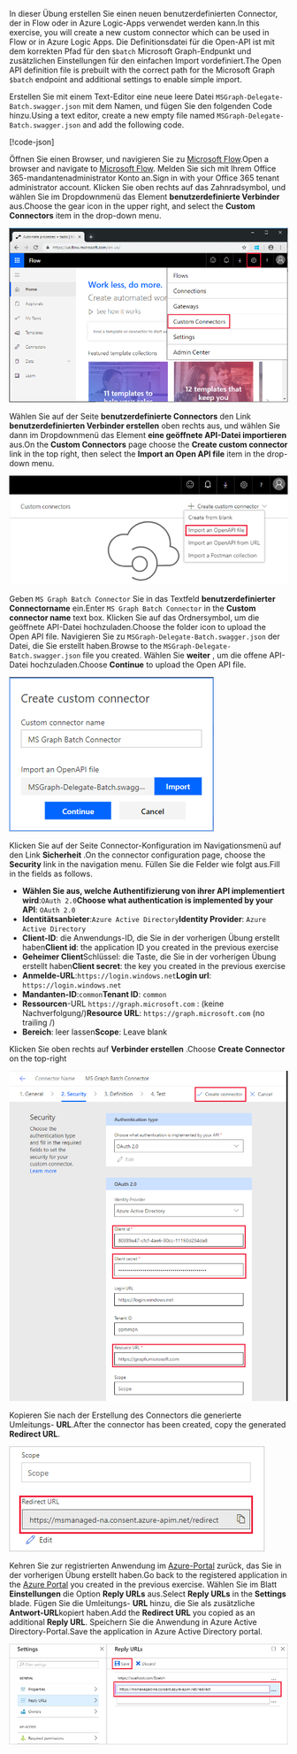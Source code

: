 <!-- markdownlint-disable MD002 MD041 -->

<span data-ttu-id="e2968-101">In dieser Übung erstellen Sie einen neuen benutzerdefinierten Connector, der in Flow oder in Azure Logic-Apps verwendet werden kann.</span><span class="sxs-lookup"><span data-stu-id="e2968-101">In this exercise, you will create a new custom connector which can be used in Flow or in Azure Logic Apps.</span></span> <span data-ttu-id="e2968-102">Die Definitionsdatei für die Open-API ist mit dem korrekten Pfad für den `$batch` Microsoft Graph-Endpunkt und zusätzlichen Einstellungen für den einfachen Import vordefiniert.</span><span class="sxs-lookup"><span data-stu-id="e2968-102">The Open API definition file is prebuilt with the correct path for the Microsoft Graph `$batch` endpoint and additional settings to enable simple import.</span></span>

<span data-ttu-id="e2968-103">Erstellen Sie mit einem Text-Editor eine neue leere Datei `MSGraph-Delegate-Batch.swagger.json` mit dem Namen, und fügen Sie den folgenden Code hinzu.</span><span class="sxs-lookup"><span data-stu-id="e2968-103">Using a text editor, create a new empty file named `MSGraph-Delegate-Batch.swagger.json` and add the following code.</span></span>

[!code-json[](../LabFiles/MSGraph-Delegate-Batch.swagger.json)]

<span data-ttu-id="e2968-104">Öffnen Sie einen Browser, und navigieren Sie zu [Microsoft Flow](https://flow.microsoft.com).</span><span class="sxs-lookup"><span data-stu-id="e2968-104">Open a browser and navigate to [Microsoft Flow](https://flow.microsoft.com).</span></span> <span data-ttu-id="e2968-105">Melden Sie sich mit Ihrem Office 365-mandantenadministrator Konto an.</span><span class="sxs-lookup"><span data-stu-id="e2968-105">Sign in with your Office 365 tenant administrator account.</span></span> <span data-ttu-id="e2968-106">Klicken Sie oben rechts auf das Zahnradsymbol, und wählen Sie im Dropdownmenü das Element **benutzerdefinierte Verbinder** aus.</span><span class="sxs-lookup"><span data-stu-id="e2968-106">Choose the gear icon in the upper right, and select the **Custom Connectors** item in the drop-down menu.</span></span>

![Screenshot des Dropdownmenüs in Microsoft Flow](./images/flow-conn1.png)

<span data-ttu-id="e2968-108">Wählen Sie auf der Seite **benutzerdefinierte Connectors** den Link **benutzerdefinierten Verbinder erstellen** oben rechts aus, und wählen Sie dann im Dropdownmenü das Element **eine geöffnete API-Datei importieren** aus.</span><span class="sxs-lookup"><span data-stu-id="e2968-108">On the **Custom Connectors** page choose the **Create custom connector** link in the top right, then select the **Import an Open API file** item in the drop-down menu.</span></span>

 ![Ein Screenshot des Dropdownmenüs benutzerdefinierte Verbindung erstellen in Microsoft Flow](./images/flow-conn2.png)

<span data-ttu-id="e2968-110">Geben `MS Graph Batch Connector` Sie in das Textfeld **benutzerdefinierter Connectorname** ein.</span><span class="sxs-lookup"><span data-stu-id="e2968-110">Enter `MS Graph Batch Connector` in the **Custom connector name** text box.</span></span> <span data-ttu-id="e2968-111">Klicken Sie auf das Ordnersymbol, um die geöffnete API-Datei hochzuladen.</span><span class="sxs-lookup"><span data-stu-id="e2968-111">Choose the folder icon to upload the Open API file.</span></span> <span data-ttu-id="e2968-112">Navigieren Sie zu `MSGraph-Delegate-Batch.swagger.json` der Datei, die Sie erstellt haben.</span><span class="sxs-lookup"><span data-stu-id="e2968-112">Browse to the `MSGraph-Delegate-Batch.swagger.json` file you created.</span></span> <span data-ttu-id="e2968-113">Wählen Sie **weiter** , um die offene API-Datei hochzuladen.</span><span class="sxs-lookup"><span data-stu-id="e2968-113">Choose **Continue** to upload the Open API file.</span></span>

 ![Screenshot des Dialogfelds "benutzerdefinierten Connector erstellen"](./images/flow-conn3.png)

<span data-ttu-id="e2968-115">Klicken Sie auf der Seite Connector-Konfiguration im Navigationsmenü auf den Link **Sicherheit** .</span><span class="sxs-lookup"><span data-stu-id="e2968-115">On the connector configuration page, choose the **Security** link in the navigation menu.</span></span> <span data-ttu-id="e2968-116">Füllen Sie die Felder wie folgt aus.</span><span class="sxs-lookup"><span data-stu-id="e2968-116">Fill in the fields as follows.</span></span>

- <span data-ttu-id="e2968-117">**Wählen Sie aus, welche Authentifizierung von ihrer API implementiert wird**:`OAuth 2.0`</span><span class="sxs-lookup"><span data-stu-id="e2968-117">**Choose what authentication is implemented by your API**: `OAuth 2.0`</span></span>
- <span data-ttu-id="e2968-118">**Identitätsanbieter**:`Azure Active Directory`</span><span class="sxs-lookup"><span data-stu-id="e2968-118">**Identity Provider**: `Azure Active Directory`</span></span>
- <span data-ttu-id="e2968-119">**Client-ID**: die Anwendungs-ID, die Sie in der vorherigen Übung erstellt haben</span><span class="sxs-lookup"><span data-stu-id="e2968-119">**Client id**: the application ID you created in the previous exercise</span></span>
- <span data-ttu-id="e2968-120">**Geheimer Client**Schlüssel: die Taste, die Sie in der vorherigen Übung erstellt haben</span><span class="sxs-lookup"><span data-stu-id="e2968-120">**Client secret**: the key you created in the previous exercise</span></span>
- <span data-ttu-id="e2968-121">**Anmelde-URL**:`https://login.windows.net`</span><span class="sxs-lookup"><span data-stu-id="e2968-121">**Login url**: `https://login.windows.net`</span></span>
- <span data-ttu-id="e2968-122">**Mandanten-ID**:`common`</span><span class="sxs-lookup"><span data-stu-id="e2968-122">**Tenant ID**: `common`</span></span>
- <span data-ttu-id="e2968-123">**Ressourcen**-URL `https://graph.microsoft.com` : (keine Nachverfolgung/)</span><span class="sxs-lookup"><span data-stu-id="e2968-123">**Resource URL**: `https://graph.microsoft.com` (no trailing /)</span></span>
- <span data-ttu-id="e2968-124">**Bereich**: leer lassen</span><span class="sxs-lookup"><span data-stu-id="e2968-124">**Scope**: Leave blank</span></span>

<span data-ttu-id="e2968-125">Klicken Sie oben rechts auf **Verbinder erstellen** .</span><span class="sxs-lookup"><span data-stu-id="e2968-125">Choose **Create Connector** on the top-right</span></span>

![Screenshot der Registerkarte "Sicherheit" in der Connector-Konfiguration](./images/flow-conn4.png)

<span data-ttu-id="e2968-127">Kopieren Sie nach der Erstellung des Connectors die generierte Umleitungs- **URL**.</span><span class="sxs-lookup"><span data-stu-id="e2968-127">After the connector has been created, copy the generated **Redirect URL**.</span></span>

![Screenshot der generierten Umleitungs-URL](./images/flow-conn5.png)

<span data-ttu-id="e2968-129">Kehren Sie zur registrierten Anwendung im [Azure-Portal](https://aad.portal.azure.com) zurück, das Sie in der vorherigen Übung erstellt haben.</span><span class="sxs-lookup"><span data-stu-id="e2968-129">Go back to the registered application in the [Azure Portal](https://aad.portal.azure.com) you created in the previous exercise.</span></span> <span data-ttu-id="e2968-130">Wählen Sie im Blatt **Einstellungen** die Option **Reply URLs** aus.</span><span class="sxs-lookup"><span data-stu-id="e2968-130">Select **Reply URLs** in the **Settings** blade.</span></span> <span data-ttu-id="e2968-131">Fügen Sie die Umleitungs- **URL** hinzu, die Sie als zusätzliche **Antwort-URL**kopiert haben.</span><span class="sxs-lookup"><span data-stu-id="e2968-131">Add the **Redirect URL** you copied as an additional **Reply URL**.</span></span> <span data-ttu-id="e2968-132">Speichern Sie die Anwendung in Azure Active Directory-Portal.</span><span class="sxs-lookup"><span data-stu-id="e2968-132">Save the application in Azure Active Directory portal.</span></span>

![Screenshot des Blatts "Antwort-URLs" im Azure-Portal](./images/flow-conn6.png)